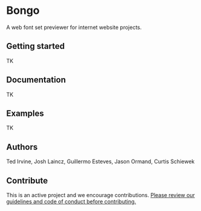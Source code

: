 # Bongo

A web font set previewer for internet website projects.

## Getting started

TK

## Documentation

TK

## Examples

TK

## Authors

Ted Irvine, Josh Laincz, Guillermo Esteves, Jason Ormand, Curtis Schiewek

## Contribute

This is an active project and we encourage contributions. [Please review our guidelines and code of conduct before contributing.](https://github.com/voxmedia/open-source-contribution-guidelines)

